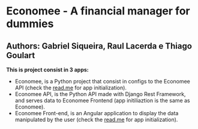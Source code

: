 # Economee - A financial manager for dummies
## Authors: Gabriel Siqueira, Raul Lacerda e Thiago Goulart

**This is project consist in 3 apps:**
- Economee, is a Python project that consist in configs to the Economee API (check the [read.me](economee/README.md) for app initialization).
- Economee API, is the Python API made with Django Rest Framework, and serves data to Economee Frontend (app initiliaztion is the same as Economee).
- Economee Front-end, is an Angular application to display the data manipulated by the user (check the [read.me](economeeFrontend/README.md) for app initialization).
